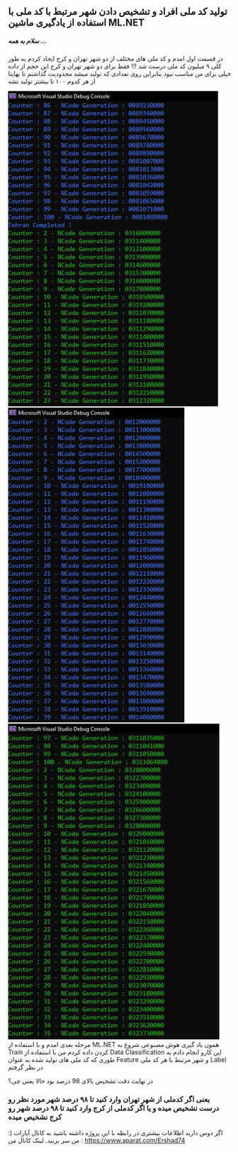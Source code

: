 
## تولید کد ملی افراد و تشخیص دادن شهر مرتبط با کد ملی با استفاده از یادگیری ماشین ML.NET
##### سلام به همه ... 
در قسمت اول امدم و کد ملی های مختلف از دو شهر تهران و کرج ایجاد کردم به طور کلی ۹ میلیون کد ملی درست شد !!! فقط برای دو شهر تهران و کرج این حجم از داده خیلی
برای من مناسب نبود بنابراین روی تعدادی که تولید میشد محدودیت گذاشتم تا نهایتا از هر کدوم ۱۰۰ تا بیشتر تولید نشه

<img src="https://raw.githubusercontent.com/Ershad95/GenerateIranianNationalCodes_Solution/master/src.png"/>
<img src="https://raw.githubusercontent.com/Ershad95/GenerateIranianNationalCodes_Solution/master/src_1.png"/>
<img src="https://raw.githubusercontent.com/Ershad95/GenerateIranianNationalCodes_Solution/master/src_2.png"/>
مرحله بعدی امدم و با استفاده از ML.NET همون یاد گیری هوش مصنوعی شروع به Train کردن داده کردم من با استفاده از Data Classification این کارو انجام دادم به طوری که 
کد ملی های تولید شده به عنوان Feature و شهر مرتبط با هر کد ملی Label در نظر گرفتم 

در نهایت دقت تشخیص بالای 98 درصد بود حالا یعنی چی؟
### یعنی اگر کدملی از شهر تهران وارد کنید تا ۹۸ درصد شهر مورد نظر رو درست تشخیص میده و یا اگر کدملی از کرج وارد کنید تا ۹۸ درصد شهر رو کرج نشخیص میده 


:) 
اگر دوس دارید اطلاعات بیشتری در رابطه با این پروژه داشته باشید به کانال آپارات من سر بزنید.
لینک کانال من : 
https://www.aparat.com/Ershad74
